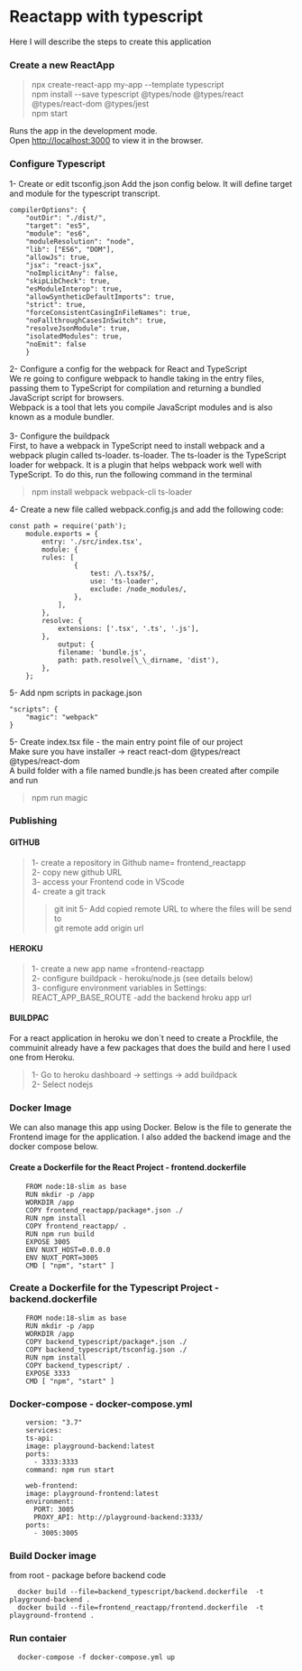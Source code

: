 # Reactapp with typescript

Here I will describe the steps to create this application

### Create a new ReactApp
> npx create-react-app my-app --template typescript<br>
> npm install --save typescript @types/node @types/react @types/react-dom @types/jest<br>
>npm start

Runs the app in the development mode.\
Open [http://localhost:3000](http://localhost:3000) to view it in the browser.

### Configure Typescript 
1- Create or edit tsconfig.json Add the json config below. It will define target and module for the typescript transcript. <br>
```
compilerOptions": {
    "outDir": "./dist/",
    "target": "es5",
    "module": "es6",
    "moduleResolution": "node",
    "lib": ["ES6", "DOM"],
    "allowJs": true,
    "jsx": "react-jsx",
    "noImplicitAny": false,
    "skipLibCheck": true,
    "esModuleInterop": true,
    "allowSyntheticDefaultImports": true,
    "strict": true,
    "forceConsistentCasingInFileNames": true,
    "noFallthroughCasesInSwitch": true,
    "resolveJsonModule": true,
    "isolatedModules": true,
    "noEmit": false
    }
```

2- Configure a config for the webpack for React and TypeScript<br>
We re going to configure webpack to handle taking in the entry files, passing them to TypeScript for compilation and returning a bundled JavaScript script for browsers.<br>
 Webpack is a tool that lets you compile JavaScript modules and is also known as a module bundler.<br>
<br>
3- Configure the buildpack<br>
First, to have a webpack in TypeScript need to install webpack and a webpack plugin called ts-loader. ts-loader. The ts-loader is the TypeScript loader for webpack. It is a plugin that helps webpack work well with TypeScript. To do this, run the following command in the terminal <br>
>npm install webpack webpack-cli ts-loader

4- Create a new file called webpack.config.js and add the following code:<br>
```
const path = require('path');
    module.exports = {
        entry: './src/index.tsx',
        module: {
        rules: [
                {
                    test: /\.tsx?$/,
                    use: 'ts-loader',
                    exclude: /node_modules/,
                },
            ],
        },
        resolve: {
            extensions: ['.tsx', '.ts', '.js'],
        },
            output: {
            filename: 'bundle.js',
            path: path.resolve(\_\_dirname, 'dist'),
        },
    };
```
5- Add npm scripts in package.json<br>
```
"scripts": {
    "magic": "webpack"
}
```
5- Create index.tsx file - the main entry point file of our project<br>
Make sure you have installer -> react react-dom @types/react @types/react-dom<br>
A build folder with a file named bundle.js has been created after compile and run
>npm run magic

### Publishing
#### GITHUB 
> 1- create a repository in Github name= frontend_reactapp<br>
> 2- copy new github URL<br>
> 3- access your Frontend code in VScode<br>
> 4- create a git track <br>
>>git init
5- Add copied remote URL to where the files will be send to<br>
>git remote add origin url <br>

#### HEROKU 
> 1- create a new app name =frontend-reactapp<br>
> 2- configure buildpack - heroku/node.js (see details below)<br>
> 3- configure environment variables in Settings:<br>
REACT_APP_BASE_ROUTE -add the backend hroku app url  <br>

#### BUILDPAC
For a react application in heroku we don´t need to create a Prockfile, the commuinit already have a few packages that does the build and here I used one from Heroku.<br>
> 1- Go to heroku dashboard -> settings -> add buildpack<br>
> 2- Select nodejs<br>

### Docker Image
We can also manage this app using Docker. Below is the file to generate the Frontend image for the application. I also added the backend image and the docker compose below.<br>
   
#### Create a Dockerfile for the React Project - frontend.dockerfile
``` 
    FROM node:18-slim as base
    RUN mkdir -p /app
    WORKDIR /app
    COPY frontend_reactapp/package*.json ./
    RUN npm install
    COPY frontend_reactapp/ .
    RUN npm run build
    EXPOSE 3005
    ENV NUXT_HOST=0.0.0.0
    ENV NUXT_PORT=3005
    CMD [ "npm", "start" ]
```

### Create a Dockerfile for the Typescript Project - backend.dockerfile
```
    FROM node:18-slim as base
    RUN mkdir -p /app
    WORKDIR /app
    COPY backend_typescript/package*.json ./
    COPY backend_typescript/tsconfig.json ./
    RUN npm install
    COPY backend_typescript/ .
    EXPOSE 3333
    CMD [ "npm", "start" ]
```

### Docker-compose - docker-compose.yml
```
    version: "3.7"
    services:
    ts-api:
    image: playground-backend:latest
    ports:
      - 3333:3333
    command: npm run start

    web-frontend:
    image: playground-frontend:latest
    environment:
      PORT: 3005
      PROXY_API: http://playground-backend:3333/
    ports:
      - 3005:3005
```

### Build Docker image<br>
from root - package before backend code<br>
```
  docker build --file=backend_typescript/backend.dockerfile  -t playground-backend .
  docker build --file=frontend_reactapp/frontend.dockerfile  -t playground-frontend .
```
### Run contaier<br>
```
  docker-compose -f docker-compose.yml up
```


